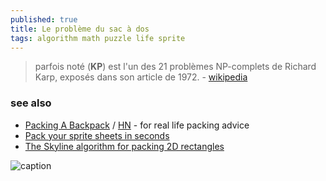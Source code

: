 ```yaml
---
published: true
title: Le problème du sac à dos
tags: algorithm math puzzle life sprite
---
```

> parfois noté (**KP**) est l'un des 21 problèmes NP-complets de Richard Karp, exposés dans son article de 1972. - [wikipedia](https://fr.wikipedia.org/wiki/Probl%C3%A8me_du_sac_%C3%A0_dos)

### see also
- [Packing A Backpack](https://info.deuter.com/blog/packing-a-backpack) / [HN](https://news.ycombinator.com/item?id=32950268) - for real life packing advice
- [Pack your sprite sheets in seconds](https://www.codeandweb.com/texturepacker)
- [	The Skyline algorithm for packing 2D rectangles](https://news.ycombinator.com/item?id=42173114)

![caption](https://upload.wikimedia.org/wikipedia/commons/thumb/f/fd/Knapsack.svg/440px-Knapsack.svg.png)
